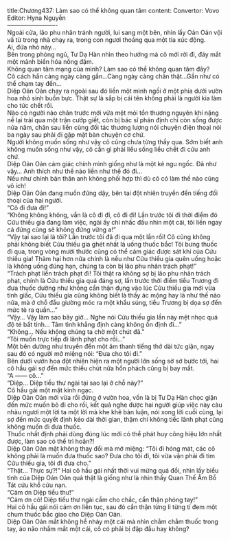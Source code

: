 title:Chương437: Làm sao có thể không quan tâm
content:
Convertor: Vovo<br>Editor: Hyna Nguyễn<br>————————-<br>Ngoài cửa, lão phu nhân tránh người, lui sang một bên, nhìn lấy Oản Oản vội vã từ trong nhà chạy ra, trong con ngươi thoáng qua một tia xúc động.<br>Ai, đứa nhỏ này…<br>Bên trong phòng ngủ, Tư Dạ Hàn nhìn theo hướng mà cô mới rời đi, đáy mắt một mảnh biến hóa nồng đậm.<br>Không quan tâm mạng của mình? Làm sao có thể không quan tâm đây?<br>Cô cách hắn càng ngày càng gần…Càng ngày càng chân thật…Gần như có thể chạm tay đến…<br>Diệp Oản Oản chạy ra ngoài sau đó liền một mình ngồi ở một phía dưới vườn hoa nhỏ sinh buồn bực. Thật sự là sắp bị cái tên không phải là người kia làm cho tức chết rồi.<br>Nào có người nào chân trước mới vừa mệt mỏi tổn thương nguyên khí nặng nề lại trải qua một trận cướp giết, còn bị bác sĩ phán định chỉ còn sống được nửa năm, chân sau liền cùng đối tác thương lượng nói chuyện điện thoại nói ba ngày sau phải đi gặp mặt bàn chuyện cơ chứ.<br>Người không muốn sống như vậy cô cũng chưa từng thấy qua. Sớm biết anh không muốn sống như vậy, cô cần gì phải liều sống liều chết đi cứu anh chứ.<br>Diệp Oản Oản cảm giác chính mình giống như là một kẻ ngu ngốc. Đã như vậy… Anh thích như thế nào liền như thế đó đi…<br>Nếu như chính bản thân anh không phối hợp thì dù cô có làm thế nào cũng vô ích!<br>Diệp Oản Oản đang muốn đứng dậy, bên tai đột nhiên truyền đến tiếng đối thoại của hai người.<br>“Cô đi đưa đi!”<br>“Không không không, vẫn là cô đi đi, cô đi đi! Lần trước tôi đi thời điểm đó Cửu thiếu gia đang làm việc, ngài ấy chỉ nhấc đầu nhìn một cái, tôi liền ngay cả đứng cũng sẽ không đứng vững a!”<br>“Vậy tại sao lại là tôi? Lần trước tôi đã đi qua một lần rồi! Cô cũng không phải không biết Cửu thiếu gia ghét nhất là uống thuốc bắc! Tôi bưng thuốc đi qua, trong vòng mười thước cũng có thể cảm giác được sát khí của Cửu thiếu gia! Thảm hại hơn nữa chính là nếu như Cửu thiếu gia quên uống hoặc là không uống đúng hạn, chúng ta còn bị lão phu nhân trách phạt!”<br>“Trách phạt liền trách phạt đi! Tôi thật ra không sợ bị lão phu nhân trách phạt, chính là Cửu thiếu gia quá đáng sợ, lần trước thời điểm tiểu Trương đi đưa thuốc dường như không cẩn thận đụng vào lúc Cửu thiếu gia mới vừa tỉnh giấc, Cửu thiếu gia cũng không biết là thấy ác mộng hay là như thế nào nữa, mà ở chỗ đầu giường móc ra một khẩu súng, tiểu Trương bị dọa sợ đến mức tè ra quần…”<br>“Vậy… Vậy làm sao bây giờ… Nghe nói Cửu thiếu gia lần này mệt nhọc quá độ té bất tỉnh… Tâm tình khẳng định càng không ổn định đi…”<br>“Không… Nếu không chúng ta chờ một chút đã.”<br>“Tôi muốn trực tiếp đi lãnh phạt cho rồi…”<br>Một bên dường như truyền đến một âm thanh tiếng thở dài tức giận, ngay sau đó có người mở miệng nói: “Đưa cho tôi đi.”<br>Bên dưới vườn hoa đột nhiên hiện ra một người lớn sống sờ sờ bước tới, hai cô hầu gái sợ đến mức thiếu chút nữa hồn phách cũng bị bay mất.<br>“A —— cô…”<br>“Diệp… Diệp tiểu thư ngài tại sao lại ở chỗ này?”<br>Cô hầu gái một mặt kinh ngạc.<br>Diệp Oản Oản mới vừa rồi đứng ở vườn hoa, vốn là bị Tư Dạ Hàn chọc giận đến mức muốn bỏ đi cho rồi, kết quả nghe được hai người giúp việc này càu nhàu ngươi một lời ta một lời mà khe khẽ bàn luận, nói xong lời cuối cùng, lại sợ đến mức quyết định kéo dài thời gian, thậm chí không tiếc lãnh phạt cũng không muốn đi đưa thuốc.<br>Thuốc nhất định phải dùng đúng lúc mới có thể phát huy công hiệu lớn nhất được, làm sao có thể trì hoãn?!<br>Diệp Oản Oản mặt không thay đổi mà mở miệng: “Tôi đi hóng mát, các cô không phải là muốn đưa thuốc sao? Đưa cho tôi đi, tôi vừa vặn phải đi tìm Cửu thiếu gia, tôi đi đưa cho.”<br>“Thật… Thực sự?!” Hai cô hầu gái nhất thời vui mừng quá đổi, nhìn lấy biểu tình của Diệp Oản Oản quả thật là giống như là nhìn thấy Quan Thế Âm Bồ Tát cứu khổ cứu nạn.<br>“Cảm ơn Diệp tiểu thư!”<br>“Cảm ơn cô! Diệp tiểu thư ngài cầm cho chắc, cẩn thận phỏng tay!”<br>Hai cô hầu gái nói cám ơn liên tục, sau đó cẩn thận từng li từng tí đem một chum thuốc bắc giao cho Diệp Oản Oản.<br>Diệp Oản Oản mắt không hề nháy một cái mà nhìn chằm chằm thuốc trong tay, áo não nhắm mắt một cái, cô có phải bị đập đầu hay không?